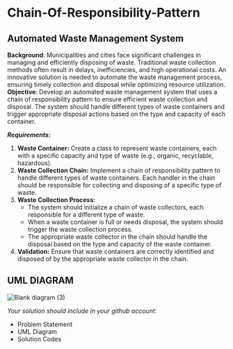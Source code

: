 # Chain-Of-Responsibility-Pattern
## Automated Waste Management System
**Background**: Municipalities and cities face significant challenges in managing and efficiently disposing of waste. Traditional waste collection methods often result in delays, inefficiencies, and high operational costs. An innovative solution is needed to automate the waste management process, ensuring timely collection and disposal while optimizing resource utilization.
**Objective**: Develop an automated waste management system that uses a chain of responsibility pattern to ensure efficient waste collection and disposal. The system should handle different types of waste containers and trigger appropriate disposal actions based on the type and capacity of each container.

***Requirements:***
1. **Waste Container:** Create a class to represent waste containers, each with a specific capacity and type of waste (e.g., organic, recyclable, hazardous).
2. **Waste Collection Chain:** Implement a chain of responsibility pattern to handle different types of waste containers. Each handler in the chain should be responsible for collecting and disposing of a specific type of waste.
3. **Waste Collection Process:**
   - The system should initialize a chain of waste collectors, each responsible for a different type of waste.
   - When a waste container is full or needs disposal, the system should trigger the waste collection process.
   - The appropriate waste collector in the chain should handle the disposal based on the type and capacity of the waste container.
4. **Validation:** Ensure that waste containers are correctly identified and disposed of by the appropriate waste collector in the chain.
## UML DIAGRAM
![Blank diagram (3)](https://github.com/user-attachments/assets/0ce39a37-966d-435e-a680-61b84ece1e43)

*Your solution should include in your github account:*
- Problem Statement
- UML Diagram
- Solution Codes



